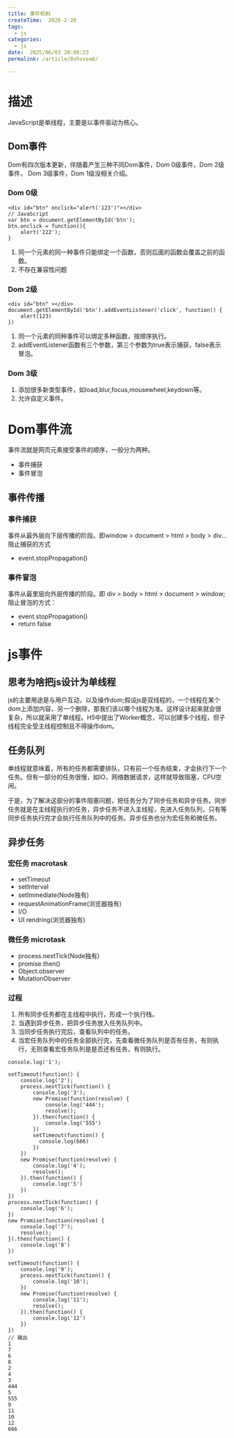 ```yaml
---
title: 事件机制
createTime:  2020-2-20
tags:
  - js
categories:
  - js
date:  2025/06/03 20:00:23
permalink: /article/8xhvvoa8/

---
```


# 描述
JavaScript是单线程，主要是以事件驱动为核心。

## Dom事件
Dom有四次版本更新，伴随着产生三种不同Dom事件，Dom 0级事件，Dom 2级事件， Dom 3级事件，Dom 1级没相关介绍。

### Dom 0级
```
<div id="btn" onclick="alert('123')"></div>
// JavaScript
var btn = document.getElementById('btn');
btn.onclick = function(){
    alert('222');
}
```
1. 同一个元素的同一种事件只能绑定一个函数，否则后面的函数会覆盖之前的函数。
2. 不存在兼容性问题

### Dom 2级
```
<div id="btn" ></div>
document.getElementById('btn').addEventListener('click', function() {
    alert(123)
})
```
1. 同一个元素的同种事件可以绑定多种函数，按顺序执行。
2. addEventListener函数有三个参数，第三个参数为true表示捕获，false表示冒泡。

### Dom 3级
1. 添加很多新类型事件，如load,blur,focus,mousewheel,keydown等。
2. 允许自定义事件。

# Dom事件流
事件流就是网页元素接受事件的顺序，一般分为两种。
* 事件捕获
* 事件冒泡

## 事件传播

### 事件捕获
事件从最外层向下层传播的阶段。即window > document > html > body > div...  
阻止捕获的方式  
* event.stopPropagation()
### 事件冒泡
事件从最里层向外层传播的阶段。即 div > body > html > document > window;  
阻止冒泡的方式：
* event.stopPropagation()
* return false

# js事件
## 思考为啥把js设计为单线程
js的主要用途是与用户互动，以及操作dom;假设js是双线程的，一个线程在某个dom上添加内容，另一个删除，那我们该以哪个线程为准。这样设计起来就会很复杂，所以就采用了单线程。H5中提出了Worker概念，可以创建多个线程，但子线程完全受主线程控制且不得操作dom。

## 任务队列
单线程就意味着，所有的任务都需要排队，只有前一个任务结束，才会执行下一个任务。但有一部分的任务很慢，如IO，网络数据请求，这样就导致阻塞，CPU空闲。

于是，为了解决这部分的事件阻塞问题，把任务分为了同步任务和异步任务。同步任务就是在主线程执行的任务，异步任务不进入主线程，先进入任务队列，只有等同步任务执行完才会执行任务队列中的任务。异步任务也分为宏任务和微任务。
## 异步任务

### 宏任务 macrotask
* setTimeout
* setInterval
* setImmediate(Node独有)
* requestAnimationFrame(浏览器独有)
* I/O
* UI rendring(浏览器独有)

### 微任务 microtask
* process.nextTick(Node独有)
* promise.then()
* Object.observer
* MutationObserver

### 过程
1. 所有同步任务都在主线程中执行，形成一个执行栈。
2. 当遇到异步任务，把异步任务放入任务队列中。
3. 当同步任务执行完后，查看队列中的任务。
4. 当宏任务队列中的任务全部执行完，先查看微任务队列是否有任务，有则执行，无则查看宏任务队列是是否还有任务，有则执行。

```
console.log('1');
 
setTimeout(function() {
    console.log('2');
    process.nextTick(function() {
        console.log('3');
        new Promise(function(resolve) {
            console.log('444');
            resolve();
        }).then(function() {
            console.log('555')
        })
        setTimeout(function() {
          console.log(666)
        })
    })
    new Promise(function(resolve) {
        console.log('4');
        resolve();
    }).then(function() {
        console.log('5')
    })
})
process.nextTick(function() {
    console.log('6');
})
new Promise(function(resolve) {
    console.log('7');
    resolve();
}).then(function() {
    console.log('8')
})
 
setTimeout(function() {
    console.log('9');
    process.nextTick(function() {
        console.log('10');
    })
    new Promise(function(resolve) {
        console.log('11');
        resolve();
    }).then(function() {
        console.log('12')
    })
})
// 输出
1
7
6
8
2
4
3
444
5
555
9
11
10
12
666
```